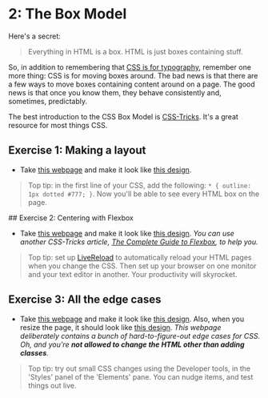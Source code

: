 # 2: The Box Model

Here's a secret:

> Everything in HTML is a box. HTML is just boxes containing stuff.

So, in addition to remembering that [CSS is for typography](./1_css_for_typography.md), remember one more thing: CSS is for moving boxes around. The bad news is that there are a few ways to move boxes containing content around on a page. The good news is that once you know them, they behave consistently and, sometimes, predictably.

The best introduction to the CSS Box Model is [CSS-Tricks](https://css-tricks.com/the-css-box-model/). It's a great resource for most things CSS.

## Exercise 1: Making a layout

- Take [this webpage](./webpages/2-1.html) and make it look like [this design](./designs/2-1.jpg).

> Top tip: in the first line of your CSS, add the following: `* { outline: 1px dotted #777; }`. Now you'll be able to see every HTML box on the page.

## Exercise 2: Centering with Flexbox

- Take [this webpage](./webpages/2-2.html) and make it look like [this design](./designs/2-2.jpg). _You can use another CSS-Tricks article, [The Complete Guide to Flexbox](https://css-tricks.com/snippets/css/a-guide-to-flexbox/), to help you._

> Top tip: set up [LiveReload](http://livereload.com/) to automatically reload your HTML pages when you change the CSS. Then set up your browser on one monitor and your text editor in another. Your productivity will skyrocket.

## Exercise 3: All the edge cases

- Take [this webpage](./webpages/2-3.html) and make it look like [this design](./designs/2-3-full.jpg). Also, when you resize the page, it should look like [this design](./designs/2-3-mobile.jpg). _This webpage deliberately contains a bunch of hard-to-figure-out edge cases for CSS. Oh, and you're **not allowed to change the HTML other than adding classes**._

> Top tip: try out small CSS changes using the Developer tools, in the 'Styles' panel of the 'Elements' pane. You can nudge items, and test things out live.